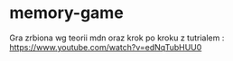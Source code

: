 # memory-game
Gra zrbiona wg teorii mdn oraz krok po kroku z tutrialem : https://www.youtube.com/watch?v=edNqTubHUU0

